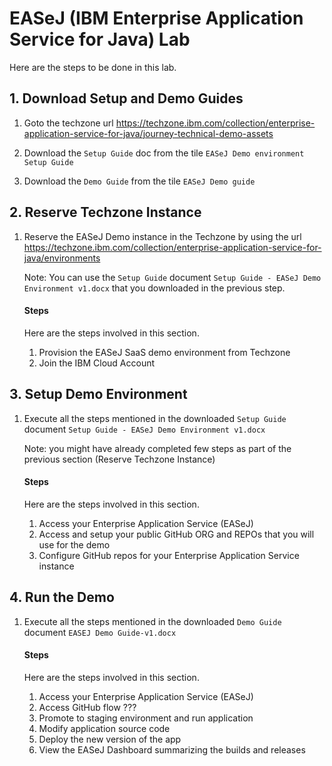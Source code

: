 # EASeJ (IBM Enterprise Application Service for Java) Lab

Here are the steps to be done in this lab. 

## 1. Download Setup and Demo Guides

1. Goto the techzone url https://techzone.ibm.com/collection/enterprise-application-service-for-java/journey-technical-demo-assets

2. Download the `Setup Guide` doc from the tile `EASeJ Demo environment Setup Guide`

3. Download the `Demo Guide` from the tile `EASeJ Demo guide`

## 2. Reserve Techzone Instance

1. Reserve the EASeJ Demo instance in the Techzone by using the url https://techzone.ibm.com/collection/enterprise-application-service-for-java/environments

    Note: You can use the `Setup Guide` document `Setup Guide - EASeJ Demo Environment v1.docx` that you downloaded in the previous step.

    #### Steps

    Here are the steps involved in this section.

    1. Provision the EASeJ SaaS demo environment from Techzone
    2. Join the IBM Cloud Account


## 3. Setup Demo Environment

1. Execute all the steps mentioned in the downloaded `Setup Guide` document `Setup Guide - EASeJ Demo Environment v1.docx`

    Note: you might have already completed few steps as part of the previous section (Reserve Techzone Instance)

    #### Steps

    Here are the steps involved in this section.

    1. Access your Enterprise Application Service (EASeJ)
    2. Access and setup your public GitHub ORG and REPOs that you will use for the demo
    3. Configure GitHub repos for your Enterprise Application Service instance

## 4. Run the Demo

1. Execute all the steps mentioned in the downloaded `Demo Guide` document `EASEJ Demo Guide-v1.docx`

    #### Steps

    Here are the steps involved in this section.

    1. Access your Enterprise Application Service (EASeJ)
    2. Access GitHub flow ???
    3. Promote to staging environment and run application
    4. Modify application source code
    5. Deploy the new version of the app
    6. View the EASeJ Dashboard summarizing the builds and releases 